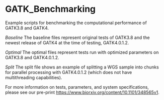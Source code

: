 # GATK_Benchmarking
Example scripts for benchmarking the computational performance of GATK3.8 and GATK4.

*Baseline*
The baseline files represent original tests of GATK3.8 and the newest release of GATK4 at the time of testing, GATK4.0.1.2.

*Optimal*
The optimal files represent tests run with optimized parameters on GATK3.8 and GATK4.0.1.2.

*Split*
The split file shows an example of splitting a WGS sample into chunks for parallel processing with GATK4.0.1.2 (which does not have multithreading capabilities).

For more information on tests, parameters, and system specifications, please see our pre-print https://www.biorxiv.org/content/10.1101/348565v1. 
